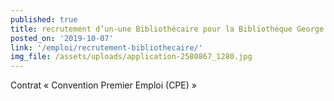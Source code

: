 ```yaml
---
published: true
title: recrutement d’un-une Bibliothécaire pour la Bibliothèque George Orwell et la Librairie Stéphane Hessel
posted_on: '2019-10-07'
link: '/emploi/recrutement-bibliothecaire/'
img_file: /assets/uploads/application-2580867_1280.jpg
---
```

Contrat « Convention Premier Emploi (CPE) »